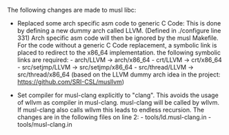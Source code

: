 
The following changes are made to musl libc:

- Replaced some arch specific asm code to generic C Code:
    This is done by defining a new dummy arch called LLVM. (Defined in ./configure line 331)
    Arch specific asm code will then be ignored by the musl Makefile.
    For the code without a generic C Code replacement, a symbolic link is placed
    to redirect to the x86_64 implementation.
    the following symbolic links are required:
        - arch/LLVM         -> arch/x86_64
        - crt/LLVM          -> crt/x86_64
        - src/setjmp/LLVM   -> src/setjmp/x86_64
        - src/thread/LLVM   -> src/thread/x86_64
    (based on the LLVM dummy arch idea in the project: https://github.com/SRI-CSL/musllvm)

- Set compiler for musl-clang explicitly to "clang".
    This avoids the usage of wllvm as compiler in musl-clang.
    musl-clang will be called by wllvm. If musl-clang also calls wllvm this leads to endless recursion.
    The changes are in the following files on line 2:
        - tools/ld.musl-clang.in
        - tools/musl-clang.in